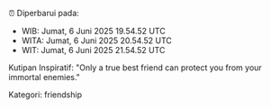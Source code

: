 ⏰ Diperbarui pada:
- WIB: Jumat, 6 Juni 2025 19.54.52 UTC
- WITA: Jumat, 6 Juni 2025 20.54.52 UTC
- WIT: Jumat, 6 Juni 2025 21.54.52 UTC

Kutipan Inspiratif:
"Only a true best friend can protect you from your immortal enemies."


Kategori: friendship

